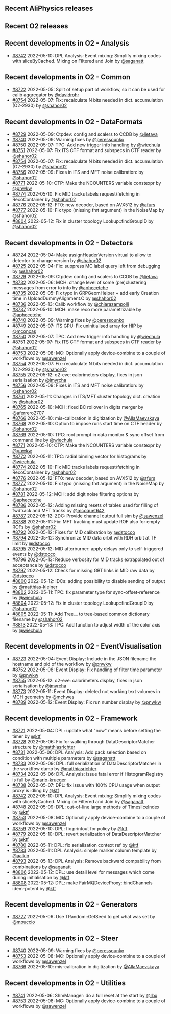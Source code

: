 ## Recent AliPhysics releases
## Recent O2 releases
## Recent developments in O2 - Analysis
- [\#8742](https://github.com/AliceO2Group/AliceO2/pull/8742) 2022-05-10: DPL Analysis: Event mixing: Simplify mixing codes with sliceByCached. Mixing on Filtered and Join by [@saganatt](https://github.com/saganatt)
## Recent developments in O2 - Common
- [\#8722](https://github.com/AliceO2Group/AliceO2/pull/8722) 2022-05-05: Split of setup part of workflow, so it can be used for calib aggregator by [@davidrohr](https://github.com/davidrohr)
- [\#8754](https://github.com/AliceO2Group/AliceO2/pull/8754) 2022-05-07: Fix: recalculate N bits needed in dict. accumulation (O2-2930) by [@shahor02](https://github.com/shahor02)
## Recent developments in O2 - DataFormats
- [\#8729](https://github.com/AliceO2Group/AliceO2/pull/8729) 2022-05-09: Ctpdev: config and scalers to CCDB by [@lietava](https://github.com/lietava)
- [\#8740](https://github.com/AliceO2Group/AliceO2/pull/8740) 2022-05-09: Warning fixes by [@peressounko](https://github.com/peressounko)
- [\#8750](https://github.com/AliceO2Group/AliceO2/pull/8750) 2022-05-07: TPC: Add new trigger info handling by [@wiechula](https://github.com/wiechula)
- [\#8751](https://github.com/AliceO2Group/AliceO2/pull/8751) 2022-05-07: Fix ITS CTF format and subspecs in CTF reader by [@shahor02](https://github.com/shahor02)
- [\#8754](https://github.com/AliceO2Group/AliceO2/pull/8754) 2022-05-07: Fix: recalculate N bits needed in dict. accumulation (O2-2930) by [@shahor02](https://github.com/shahor02)
- [\#8756](https://github.com/AliceO2Group/AliceO2/pull/8756) 2022-05-09: Fixes in ITS and MFT noise calibration: by [@shahor02](https://github.com/shahor02)
- [\#8771](https://github.com/AliceO2Group/AliceO2/pull/8771) 2022-05-10: CTP: Make the NCOUNTERS variable constexpr by [@pnwkw](https://github.com/pnwkw)
- [\#8774](https://github.com/AliceO2Group/AliceO2/pull/8774) 2022-05-10: Fix MID tracks labels request/fetching in RecoContainer by [@shahor02](https://github.com/shahor02)
- [\#8776](https://github.com/AliceO2Group/AliceO2/pull/8776) 2022-05-12: FT0: new decoder, based on AVX512 by [@afurs](https://github.com/afurs)
- [\#8777](https://github.com/AliceO2Group/AliceO2/pull/8777) 2022-05-10: Fix typo (missing fmt argument) in the NoiseMap by [@shahor02](https://github.com/shahor02)
- [\#8804](https://github.com/AliceO2Group/AliceO2/pull/8804) 2022-05-12: Fix in cluster topology Lookup::findGroupID by [@shahor02](https://github.com/shahor02)
## Recent developments in O2 - Detectors
- [\#8724](https://github.com/AliceO2Group/AliceO2/pull/8724) 2022-05-04: Make assignHeaderVersion virtual to allow to detector to change version by [@shahor02](https://github.com/shahor02)
- [\#8725](https://github.com/AliceO2Group/AliceO2/pull/8725) 2022-05-04: Fix: suppress MC label query left from debugging by [@shahor02](https://github.com/shahor02)
- [\#8729](https://github.com/AliceO2Group/AliceO2/pull/8729) 2022-05-09: Ctpdev: config and scalers to CCDB by [@lietava](https://github.com/lietava)
- [\#8732](https://github.com/AliceO2Group/AliceO2/pull/8732) 2022-05-06: MCH: change level of some (pre)clustering messages from error to info by [@aphecetche](https://github.com/aphecetche)
- [\#8735](https://github.com/AliceO2Group/AliceO2/pull/8735) 2022-05-05: Fix typo in GRPGeomHelper + add early Creation time in UploadDummyAlignment.C by [@shahor02](https://github.com/shahor02)
- [\#8736](https://github.com/AliceO2Group/AliceO2/pull/8736) 2022-05-13: Calib workflow by [@chiarazampolli](https://github.com/chiarazampolli)
- [\#8737](https://github.com/AliceO2Group/AliceO2/pull/8737) 2022-05-10: MCH: make reco more parametrizable by [@aphecetche](https://github.com/aphecetche)
- [\#8740](https://github.com/AliceO2Group/AliceO2/pull/8740) 2022-05-09: Warning fixes by [@peressounko](https://github.com/peressounko)
- [\#8749](https://github.com/AliceO2Group/AliceO2/pull/8749) 2022-05-07: ITS GPU: Fix uninitialised array for HIP by [@mconcas](https://github.com/mconcas)
- [\#8750](https://github.com/AliceO2Group/AliceO2/pull/8750) 2022-05-07: TPC: Add new trigger info handling by [@wiechula](https://github.com/wiechula)
- [\#8751](https://github.com/AliceO2Group/AliceO2/pull/8751) 2022-05-07: Fix ITS CTF format and subspecs in CTF reader by [@shahor02](https://github.com/shahor02)
- [\#8753](https://github.com/AliceO2Group/AliceO2/pull/8753) 2022-05-08: MC: Optionally apply device-combine to a couple of workflows by [@sawenzel](https://github.com/sawenzel)
- [\#8754](https://github.com/AliceO2Group/AliceO2/pull/8754) 2022-05-07: Fix: recalculate N bits needed in dict. accumulation (O2-2930) by [@shahor02](https://github.com/shahor02)
- [\#8755](https://github.com/AliceO2Group/AliceO2/pull/8755) 2022-05-12: o2-eve: calorimeters display, fixes in json serialisation by [@jmyrcha](https://github.com/jmyrcha)
- [\#8756](https://github.com/AliceO2Group/AliceO2/pull/8756) 2022-05-09: Fixes in ITS and MFT noise calibration: by [@shahor02](https://github.com/shahor02)
- [\#8761](https://github.com/AliceO2Group/AliceO2/pull/8761) 2022-05-11: Changes in ITS/MFT cluster topology dict. creation by [@shahor02](https://github.com/shahor02)
- [\#8765](https://github.com/AliceO2Group/AliceO2/pull/8765) 2022-05-10: MCH: fixed BC rollover in digits merger by [@aferrero2707](https://github.com/aferrero2707)
- [\#8766](https://github.com/AliceO2Group/AliceO2/pull/8766) 2022-05-10: mis-calibration in digitization by [@AllaMaevskaya](https://github.com/AllaMaevskaya)
- [\#8768](https://github.com/AliceO2Group/AliceO2/pull/8768) 2022-05-10: Option to impose runs start time on CTF header by [@shahor02](https://github.com/shahor02)
- [\#8769](https://github.com/AliceO2Group/AliceO2/pull/8769) 2022-05-10: TPC: root prompt in data monitor & sync offset from command line by [@wiechula](https://github.com/wiechula)
- [\#8771](https://github.com/AliceO2Group/AliceO2/pull/8771) 2022-05-10: CTP: Make the NCOUNTERS variable constexpr by [@pnwkw](https://github.com/pnwkw)
- [\#8772](https://github.com/AliceO2Group/AliceO2/pull/8772) 2022-05-11: TPC: radial binning vector for histograms by [@wiechula](https://github.com/wiechula)
- [\#8774](https://github.com/AliceO2Group/AliceO2/pull/8774) 2022-05-10: Fix MID tracks labels request/fetching in RecoContainer by [@shahor02](https://github.com/shahor02)
- [\#8776](https://github.com/AliceO2Group/AliceO2/pull/8776) 2022-05-12: FT0: new decoder, based on AVX512 by [@afurs](https://github.com/afurs)
- [\#8777](https://github.com/AliceO2Group/AliceO2/pull/8777) 2022-05-10: Fix typo (missing fmt argument) in the NoiseMap by [@shahor02](https://github.com/shahor02)
- [\#8781](https://github.com/AliceO2Group/AliceO2/pull/8781) 2022-05-12: MCH: add digit noise filtering options by [@aphecetche](https://github.com/aphecetche)
- [\#8786](https://github.com/AliceO2Group/AliceO2/pull/8786) 2022-05-12: Adding missing resets of tables used for filling of fwdtrack and MFT tracks by [@mcoquet642](https://github.com/mcoquet642)
- [\#8787](https://github.com/AliceO2Group/AliceO2/pull/8787) 2022-05-12: ZDC: Provide channel output full sim by [@sawenzel](https://github.com/sawenzel)
- [\#8788](https://github.com/AliceO2Group/AliceO2/pull/8788) 2022-05-11: Fix: MFT tracking must update ROF also for empty ROFs by [@shahor02](https://github.com/shahor02)
- [\#8792](https://github.com/AliceO2Group/AliceO2/pull/8792) 2022-05-12: Fixes for MID calibration by [@dstocco](https://github.com/dstocco)
- [\#8794](https://github.com/AliceO2Group/AliceO2/pull/8794) 2022-05-12: Synchronize MID data orbit with RDH orbit at TF limit by [@dstocco](https://github.com/dstocco)
- [\#8795](https://github.com/AliceO2Group/AliceO2/pull/8795) 2022-05-12: MID afterburner: apply delays only to self-triggered events by [@dstocco](https://github.com/dstocco)
- [\#8796](https://github.com/AliceO2Group/AliceO2/pull/8796) 2022-05-13: Reduce verbosity for MID tracks extrapolated out of acceptance by [@dstocco](https://github.com/dstocco)
- [\#8797](https://github.com/AliceO2Group/AliceO2/pull/8797) 2022-05-12: Check for missing GBT links in MID raw data by [@dstocco](https://github.com/dstocco)
- [\#8800](https://github.com/AliceO2Group/AliceO2/pull/8800) 2022-05-12: IDCs: adding possibility to disable sending of output by [@matthias-kleiner](https://github.com/matthias-kleiner)
- [\#8802](https://github.com/AliceO2Group/AliceO2/pull/8802) 2022-05-11: TPC: fix parameter type for sync-offset-reference by [@wiechula](https://github.com/wiechula)
- [\#8804](https://github.com/AliceO2Group/AliceO2/pull/8804) 2022-05-12: Fix in cluster topology Lookup::findGroupID by [@shahor02](https://github.com/shahor02)
- [\#8805](https://github.com/AliceO2Group/AliceO2/pull/8805) 2022-05-11: Add Tree_<detlist>_ to tree-based common dictionary filename by [@shahor02](https://github.com/shahor02)
- [\#8813](https://github.com/AliceO2Group/AliceO2/pull/8813) 2022-05-13: TPC: Add function to adjust width of the color axis by [@wiechula](https://github.com/wiechula)
## Recent developments in O2 - EventVisualisation
- [\#8723](https://github.com/AliceO2Group/AliceO2/pull/8723) 2022-05-04: Event Display: Include in the JSON filename the hostname and pid of the workflow by [@pnwkw](https://github.com/pnwkw)
- [\#8752](https://github.com/AliceO2Group/AliceO2/pull/8752) 2022-05-08: Event Display: Fix handling of filter time parameter by [@pnwkw](https://github.com/pnwkw)
- [\#8755](https://github.com/AliceO2Group/AliceO2/pull/8755) 2022-05-12: o2-eve: calorimeters display, fixes in json serialisation by [@jmyrcha](https://github.com/jmyrcha)
- [\#8773](https://github.com/AliceO2Group/AliceO2/pull/8773) 2022-05-11: Event Display: deleted not working text volumes in MCH geometry by [@mchwes](https://github.com/mchwes)
- [\#8789](https://github.com/AliceO2Group/AliceO2/pull/8789) 2022-05-12: Event Display: Fix run number display by [@pnwkw](https://github.com/pnwkw)
## Recent developments in O2 - Framework
- [\#8721](https://github.com/AliceO2Group/AliceO2/pull/8721) 2022-05-04: DPL: update what "now" means before setting the timer by [@ktf](https://github.com/ktf)
- [\#8728](https://github.com/AliceO2Group/AliceO2/pull/8728) 2022-05-06: Fix for walking through DataDescriptorMatcher structure by [@matthiasrichter](https://github.com/matthiasrichter)
- [\#8731](https://github.com/AliceO2Group/AliceO2/pull/8731) 2022-05-06: DPL Analysis: Add pack selection based on condition with multiple parameters by [@saganatt](https://github.com/saganatt)
- [\#8733](https://github.com/AliceO2Group/AliceO2/pull/8733) 2022-05-09: DPL: full serialization of DataDescriptorMatcher in the worklfow dump by [@matthiasrichter](https://github.com/matthiasrichter)
- [\#8734](https://github.com/AliceO2Group/AliceO2/pull/8734) 2022-05-06: DPL Analysis: issue fatal error if HistogramRegistry is full by [@mario-krueger](https://github.com/mario-krueger)
- [\#8738](https://github.com/AliceO2Group/AliceO2/pull/8738) 2022-05-07: DPL: fix issue with 100% CPU usage when output proxy is idling by [@ktf](https://github.com/ktf)
- [\#8742](https://github.com/AliceO2Group/AliceO2/pull/8742) 2022-05-10: DPL Analysis: Event mixing: Simplify mixing codes with sliceByCached. Mixing on Filtered and Join by [@saganatt](https://github.com/saganatt)
- [\#8748](https://github.com/AliceO2Group/AliceO2/pull/8748) 2022-05-09: DPL: out-of-line large methods of TimesliceIndex by [@ktf](https://github.com/ktf)
- [\#8753](https://github.com/AliceO2Group/AliceO2/pull/8753) 2022-05-08: MC: Optionally apply device-combine to a couple of workflows by [@sawenzel](https://github.com/sawenzel)
- [\#8759](https://github.com/AliceO2Group/AliceO2/pull/8759) 2022-05-10: DPL: fix printout for policy by [@ktf](https://github.com/ktf)
- [\#8779](https://github.com/AliceO2Group/AliceO2/pull/8779) 2022-05-10: DPL: revert serialization of DataDescriptorMatcher by [@ktf](https://github.com/ktf)
- [\#8780](https://github.com/AliceO2Group/AliceO2/pull/8780) 2022-05-11: DPL: fix serialisation context ref by [@ktf](https://github.com/ktf)
- [\#8783](https://github.com/AliceO2Group/AliceO2/pull/8783) 2022-05-11: DPL Analysis: simple marker column template by [@aalkin](https://github.com/aalkin)
- [\#8793](https://github.com/AliceO2Group/AliceO2/pull/8793) 2022-05-13: DPL Analysis: Remove backward compability from combinations by [@saganatt](https://github.com/saganatt)
- [\#8806](https://github.com/AliceO2Group/AliceO2/pull/8806) 2022-05-12: DPL: use detail level for messages which come during initialisation by [@ktf](https://github.com/ktf)
- [\#8808](https://github.com/AliceO2Group/AliceO2/pull/8808) 2022-05-12: DPL: make FairMQDeviceProxy::bindChannels idem-potent by [@ktf](https://github.com/ktf)
## Recent developments in O2 - Generators
- [\#8727](https://github.com/AliceO2Group/AliceO2/pull/8727) 2022-05-06: Use TRandom::GetSeed to get what was set by [@mpuccio](https://github.com/mpuccio)
## Recent developments in O2 - Steer
- [\#8740](https://github.com/AliceO2Group/AliceO2/pull/8740) 2022-05-09: Warning fixes by [@peressounko](https://github.com/peressounko)
- [\#8753](https://github.com/AliceO2Group/AliceO2/pull/8753) 2022-05-08: MC: Optionally apply device-combine to a couple of workflows by [@sawenzel](https://github.com/sawenzel)
- [\#8766](https://github.com/AliceO2Group/AliceO2/pull/8766) 2022-05-10: mis-calibration in digitization by [@AllaMaevskaya](https://github.com/AllaMaevskaya)
## Recent developments in O2 - Utilities
- [\#8741](https://github.com/AliceO2Group/AliceO2/pull/8741) 2022-05-06: ShmManager: do a full reset at the start by [@rbx](https://github.com/rbx)
- [\#8753](https://github.com/AliceO2Group/AliceO2/pull/8753) 2022-05-08: MC: Optionally apply device-combine to a couple of workflows by [@sawenzel](https://github.com/sawenzel)
